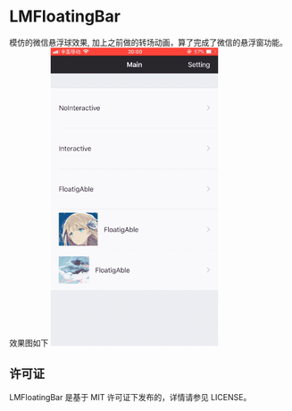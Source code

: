 # LMFloatingBar
模仿的微信悬浮球效果, 加上之前做的转场动画，算了完成了微信的悬浮窗功能。效果图如下
![Screen shot](Doc/preview.gif)

## 许可证

LMFloatingBar 是基于 MIT 许可证下发布的，详情请参见 LICENSE。
